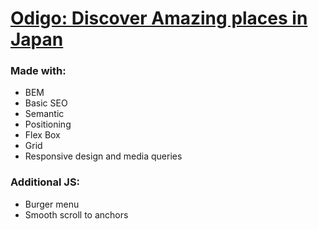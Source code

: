
# [Odigo: Discover Amazing places in Japan](https://robertorobello.github.io/odigo/)
### Made with:
* BEM
* Basic SEO
* Semantic
* Positioning
* Flex Box
* Grid
* Responsive design and media queries

### Additional JS:
* Burger menu
* Smooth scroll to anchors



